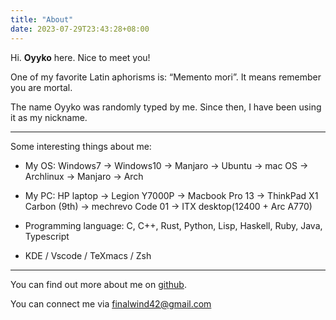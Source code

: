 ```yaml
---
title: "About"
date: 2023-07-29T23:43:28+08:00
---
```

Hi. **Oyyko** here. Nice to meet you!

One of my favorite Latin aphorisms is: “Memento mori”. It means remember you are mortal.

The name Oyyko was randomly typed by me. Since then, I have been using it as my nickname.

---

Some interesting things about me:

* My OS: Windows7 → Windows10 → Manjaro → Ubuntu → mac OS → Archlinux → Manjaro → Arch

* My PC: HP laptop → Legion Y7000P → Macbook Pro 13 → ThinkPad X1 Carbon (9th) → mechrevo Code 01 → ITX desktop(12400 + Arc A770)

* Programming language: C, C++, Rust, Python, Lisp, Haskell, Ruby, Java, Typescript

* KDE / Vscode / TeXmacs / Zsh

---

You can find out more about me on [github](https://github.com/Oyyko).

You can connect me via finalwind42@gmail.com

